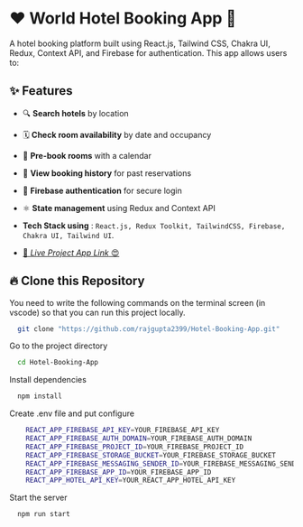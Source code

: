 # ❤️ World Hotel Booking App 🚀

A hotel booking platform built using React.js, Tailwind CSS, Chakra UI, Redux, Context API, and Firebase for authentication. This app allows users to:

## ✨ Features

- 🔍 **Search hotels** by location
- 🗓 **Check room availability** by date and occupancy
- 💼 **Pre-book rooms** with a calendar
- 📝 **View booking history** for past reservations
- 🔐 **Firebase authentication** for secure login
- ⚛️ **State management** using Redux and Context API
- **Tech Stack using** : `React.js, Redux Toolkit, TailwindCSS, Firebase, Chakra UI, Tailwind UI`.

- [🚀 _Live Project App Link_ 😍](https://makemytripbyrk.netlify.app/)

## 🔥 Clone this Repository

You need to write the following commands on the terminal screen (in vscode) so that you can run this project locally.

```bash
  git clone "https://github.com/rajgupta2399/Hotel-Booking-App.git"
```

Go to the project directory

```bash
  cd Hotel-Booking-App
```

Install dependencies

```bash
  npm install
```

Create .env file and put configure

```bash
    REACT_APP_FIREBASE_API_KEY=YOUR_FIREBASE_API_KEY
    REACT_APP_FIREBASE_AUTH_DOMAIN=YOUR_FIREBASE_AUTH_DOMAIN
    REACT_APP_FIREBASE_PROJECT_ID=YOUR_FIREBASE_PROJECT_ID
    REACT_APP_FIREBASE_STORAGE_BUCKET=YOUR_FIREBASE_STORAGE_BUCKET
    REACT_APP_FIREBASE_MESSAGING_SENDER_ID=YOUR_FIREBASE_MESSAGING_SENDER_ID
    REACT_APP_FIREBASE_APP_ID=YOUR_FIREBASE_APP_ID
    REACT_APP_HOTEL_API_KEY=YOUR_REACT_APP_HOTEL_API_KEY
```

Start the server

```bash
  npm run start
```
